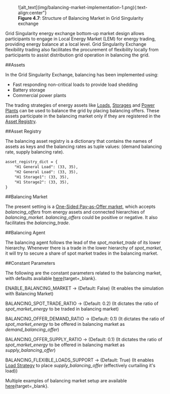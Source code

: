 
<figure markdown>
  ![alt_text](img/balancing-market-implementation-1.png){:text-align:center"}
  <figcaption><b>Figure 4.7</b>: Structure of Balancing Market in Grid Singularity exchange
</figcaption>
</figure>

Grid Singularity energy exchange bottom-up market design allows participants to engage in Local Energy Market (LEM) for energy trading, providing energy balance at a local level. Grid Singularity Exchange flexibility trading also facilitates the procurement of flexibility locally from participants to assist distribution grid operation in balancing the grid.

##Assets

In the Grid Singularity Exchange, balancing has been implemented using:

*   Fast responding non-critical loads to provide load shedding
*   Battery storage
*   Commercial power plants

The trading strategies of energy assets like [Loads](consumption.md), [Storages](battery.md) and [Power Plants](power-plant.md) can be used to balance the grid by placing balancing offers. These assets participate in the balancing market only if they are registered in the [Asset Registry](balancing-implementation.md#asset-registry).

##Asset Registry

The balancing asset registry is a dictionary that contains the names of assets as keys and the balancing rates as tuple values: (demand balancing rate, supply balancing rate).

```
asset_registry_dict = {
    "H1 General Load": (33, 35),
    "H2 General Load": (33, 35),
    "H1 Storage1": (33, 35),
    "H1 Storage2": (33, 35),
}
```

##Balancing Market

The present setting is a [One-Sided Pay-as-Offer market](one-sided-pay-as-offer.md), which accepts _balancing_offers_ from energy assets and connected hierarchies of _balancing_market_. _balancing_offers_ could be positive or negative. It also facilitates the _balancing_trade_.

##Balancing Agent

The balancing agent follows the lead of the _spot_market_trade_ of its lower hierarchy. Whenever there is a trade in the lower hierarchy of _spot_market_, it will try to secure a share of spot market trades in the balancing market.

##Constant Parameters

The following are the constant parameters related to the balancing market, with defaults available [here](https://github.com/gridsingularity/gsy-framework/blob/master/gsy_framework/constants_limits.py){target=_blank}.

ENABLE_BALANCING_MARKET →  (Default: False) (It enables the simulation with Balancing Market)

BALANCING_SPOT_TRADE_RATIO →  (Default: 0.2) (It dictates the ratio of _spot_market_energy_ to be traded in balancing market)

BALANCING_OFFER_DEMAND_RATIO → (Default: 0.1) (It dictates the ratio of _spot_market_energy_ to be offered in balancing market as _demand_balancing_offer_)

BALANCING_OFFER_SUPPLY_RATIO → (Default: 0.1) (It dictates the ratio of _spot_market_energy_ to be offered in balancing market as _supply_balancing_offer_)

BALANCING_FLEXIBLE_LOADS_SUPPORT → (Default: True) (It enables [Load Strategy](consumption.md) to place _supply_balancing_offer_ (effectively curtailing it's load))

Multiple examples of balancing market setup are available [here](https://github.com/gridsingularity/gsy-e/tree/master/src/gsy_e/setup/balancing_market){target=_blank}.
